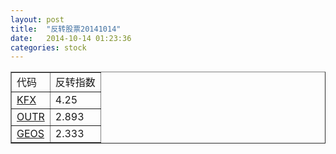 ```yaml
---
layout: post
title:  "反转股票20141014"
date:   2014-10-14 01:23:36
categories: stock
---
```

<table border="1">
 <tr>
 <td>代码</td>
 <td>反转指数</td>
</tr>
  <tr><td><a href="http://stock.finance.sina.com.cn/usstock/quotes/KFX.html" target="_blank">KFX</a></td><td>4.25</td></tr>
  <tr><td><a href="http://stock.finance.sina.com.cn/usstock/quotes/OUTR.html" target="_blank">OUTR</a></td><td>2.893</td></tr>
  <tr><td><a href="http://stock.finance.sina.com.cn/usstock/quotes/GEOS.html" target="_blank">GEOS</a></td><td>2.333</td></tr>
</table>
